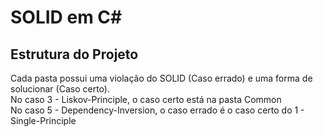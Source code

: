 # SOLID em C#

## Estrutura do Projeto
Cada pasta possui uma violação do SOLID (Caso errado) e uma forma de solucionar (Caso certo).
<br/>
No caso 3 - Liskov-Principle, o caso certo está na pasta Common
<br/>
No caso 5 - Dependency-Inversion, o caso errado é o caso certo do 1 - Single-Principle
